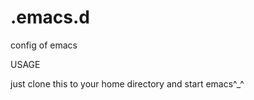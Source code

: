 .emacs.d
========

config of emacs

USAGE

just clone this to your home directory and start emacs^_^